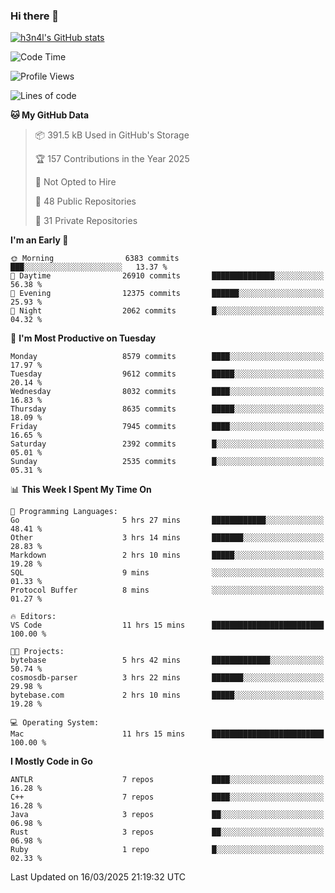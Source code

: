 ### Hi there 👋

[![h3n4l's GitHub stats](https://github-readme-stats.vercel.app/api?username=h3n4l&count_private=true&show_icons=true&theme=radical)](https://github.com/h3n4l/github-readme-stats)

<!--START_SECTION:waka-->
![Code Time](http://img.shields.io/badge/Code%20Time-2%2C097%20hrs%2021%20mins-blue)

![Profile Views](http://img.shields.io/badge/Profile%20Views-0-blue)

![Lines of code](https://img.shields.io/badge/From%20Hello%20World%20I%27ve%20Written-17.7%20million%20lines%20of%20code-blue)

**🐱 My GitHub Data** 

> 📦 391.5 kB Used in GitHub's Storage 
 > 
> 🏆 157 Contributions in the Year 2025
 > 
> 🚫 Not Opted to Hire
 > 
> 📜 48 Public Repositories 
 > 
> 🔑 31 Private Repositories 
 > 
**I'm an Early 🐤** 

```text
🌞 Morning                6383 commits        ███░░░░░░░░░░░░░░░░░░░░░░   13.37 % 
🌆 Daytime                26910 commits       ██████████████░░░░░░░░░░░   56.38 % 
🌃 Evening                12375 commits       ██████░░░░░░░░░░░░░░░░░░░   25.93 % 
🌙 Night                  2062 commits        █░░░░░░░░░░░░░░░░░░░░░░░░   04.32 % 
```
📅 **I'm Most Productive on Tuesday** 

```text
Monday                   8579 commits        ████░░░░░░░░░░░░░░░░░░░░░   17.97 % 
Tuesday                  9612 commits        █████░░░░░░░░░░░░░░░░░░░░   20.14 % 
Wednesday                8032 commits        ████░░░░░░░░░░░░░░░░░░░░░   16.83 % 
Thursday                 8635 commits        █████░░░░░░░░░░░░░░░░░░░░   18.09 % 
Friday                   7945 commits        ████░░░░░░░░░░░░░░░░░░░░░   16.65 % 
Saturday                 2392 commits        █░░░░░░░░░░░░░░░░░░░░░░░░   05.01 % 
Sunday                   2535 commits        █░░░░░░░░░░░░░░░░░░░░░░░░   05.31 % 
```


📊 **This Week I Spent My Time On** 

```text
💬 Programming Languages: 
Go                       5 hrs 27 mins       ████████████░░░░░░░░░░░░░   48.41 % 
Other                    3 hrs 14 mins       ███████░░░░░░░░░░░░░░░░░░   28.83 % 
Markdown                 2 hrs 10 mins       █████░░░░░░░░░░░░░░░░░░░░   19.28 % 
SQL                      9 mins              ░░░░░░░░░░░░░░░░░░░░░░░░░   01.33 % 
Protocol Buffer          8 mins              ░░░░░░░░░░░░░░░░░░░░░░░░░   01.27 % 

🔥 Editors: 
VS Code                  11 hrs 15 mins      █████████████████████████   100.00 % 

🐱‍💻 Projects: 
bytebase                 5 hrs 42 mins       █████████████░░░░░░░░░░░░   50.74 % 
cosmosdb-parser          3 hrs 22 mins       ███████░░░░░░░░░░░░░░░░░░   29.98 % 
bytebase.com             2 hrs 10 mins       █████░░░░░░░░░░░░░░░░░░░░   19.28 % 

💻 Operating System: 
Mac                      11 hrs 15 mins      █████████████████████████   100.00 % 
```

**I Mostly Code in Go** 

```text
ANTLR                    7 repos             ████░░░░░░░░░░░░░░░░░░░░░   16.28 % 
C++                      7 repos             ████░░░░░░░░░░░░░░░░░░░░░   16.28 % 
Java                     3 repos             ██░░░░░░░░░░░░░░░░░░░░░░░   06.98 % 
Rust                     3 repos             ██░░░░░░░░░░░░░░░░░░░░░░░   06.98 % 
Ruby                     1 repo              █░░░░░░░░░░░░░░░░░░░░░░░░   02.33 % 
```




 Last Updated on 16/03/2025 21:19:32 UTC
<!--END_SECTION:waka-->

